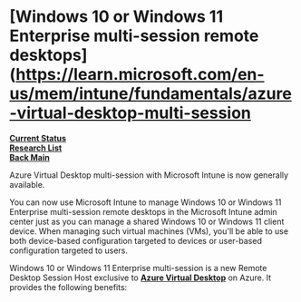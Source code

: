 # **[Windows 10 or Windows 11 Enterprise multi-session remote desktops](<https://learn.microsoft.com/en-us/mem/intune/fundamentals/azure-virtual-desktop-multi-session>**

**[Current Status](../../../../development/status/weekly/current_status.md)**\
**[Research List](../../../research_list.md)**\
**[Back Main](../../../../README.md)**

Azure Virtual Desktop multi-session with Microsoft Intune is now generally available.

You can now use Microsoft Intune to manage Windows 10 or Windows 11 Enterprise multi-session remote desktops in the Microsoft Intune admin center just as you can manage a shared Windows 10 or Windows 11 client device. When managing such virtual machines (VMs), you'll be able to use both device-based configuration targeted to devices or user-based configuration targeted to users.

Windows 10 or Windows 11 Enterprise multi-session is a new Remote Desktop Session Host exclusive to **[Azure Virtual Desktop](https://learn.microsoft.com/en-us/azure/virtual-desktop/)** on Azure. It provides the following benefits:
